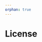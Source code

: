 ```yaml
---
orphan: true
---
```


# License

```{include} ../LICENSE

```
                                                                                                                                                